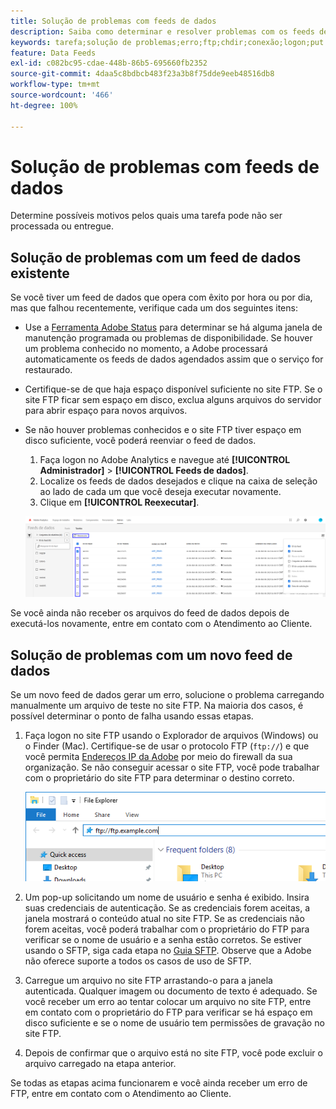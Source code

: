 ```yaml
---
title: Solução de problemas com feeds de dados
description: Saiba como determinar e resolver problemas com os feeds de dados.
keywords: tarefa;solução de problemas;erro;ftp;chdir;conexão;logon;put
feature: Data Feeds
exl-id: c082bc95-cdae-448b-86b5-695660fb2352
source-git-commit: 4daa5c8bdbcb483f23a3b8f75dde9eeb48516db8
workflow-type: tm+mt
source-wordcount: '466'
ht-degree: 100%

---
```


# Solução de problemas com feeds de dados

Determine possíveis motivos pelos quais uma tarefa pode não ser processada ou entregue.

## Solução de problemas com um feed de dados existente

Se você tiver um feed de dados que opera com êxito por hora ou por dia, mas que falhou recentemente, verifique cada um dos seguintes itens:

* Use a [Ferramenta Adobe Status](https://status.adobe.com/pt_BR/experience_cloud) para determinar se há alguma janela de manutenção programada ou problemas de disponibilidade. Se houver um problema conhecido no momento, a Adobe processará automaticamente os feeds de dados agendados assim que o serviço for restaurado.
* Certifique-se de que haja espaço disponível suficiente no site FTP. Se o site FTP ficar sem espaço em disco, exclua alguns arquivos do servidor para abrir espaço para novos arquivos.
* Se não houver problemas conhecidos e o site FTP tiver espaço em disco suficiente, você poderá reenviar o feed de dados.

   1. Faça logon no Adobe Analytics e navegue até **[!UICONTROL Administrador]** > **[!UICONTROL Feeds de dados]**.
   2. Localize os feeds de dados desejados e clique na caixa de seleção ao lado de cada um que você deseja executar novamente.
   3. Clique em **[!UICONTROL Reexecutar]**.

  ![Reexecutar](assets/rerun.png)

Se você ainda não receber os arquivos do feed de dados depois de executá-los novamente, entre em contato com o Atendimento ao Cliente.

## Solução de problemas com um novo feed de dados

Se um novo feed de dados gerar um erro, solucione o problema carregando manualmente um arquivo de teste no site FTP. Na maioria dos casos, é possível determinar o ponto de falha usando essas etapas.

1. Faça logon no site FTP usando o Explorador de arquivos (Windows) ou o Finder (Mac). Certifique-se de usar o protocolo FTP (`ftp://`) e que você permita [Endereços IP da Adobe](/help/technotes/ip-addresses.md) por meio do firewall da sua organização. Se não conseguir acessar o site FTP, você pode trabalhar com o proprietário do site FTP para determinar o destino correto.

   ![Explorador de arquivos](assets/file_explorer.png)

2. Um pop-up solicitando um nome de usuário e senha é exibido. Insira suas credenciais de autenticação. Se as credenciais forem aceitas, a janela mostrará o conteúdo atual no site FTP. Se as credenciais não forem aceitas, você poderá trabalhar com o proprietário do FTP para verificar se o nome de usuário e a senha estão corretos. Se estiver usando o SFTP, siga cada etapa no [Guia SFTP](../ftp-and-sftp/c-sftp/ftp-sftp.md). Observe que a Adobe não oferece suporte a todos os casos de uso de SFTP.
3. Carregue um arquivo no site FTP arrastando-o para a janela autenticada. Qualquer imagem ou documento de texto é adequado. Se você receber um erro ao tentar colocar um arquivo no site FTP, entre em contato com o proprietário do FTP para verificar se há espaço em disco suficiente e se o nome de usuário tem permissões de gravação no site FTP.
4. Depois de confirmar que o arquivo está no site FTP, você pode excluir o arquivo carregado na etapa anterior.

Se todas as etapas acima funcionarem e você ainda receber um erro de FTP, entre em contato com o Atendimento ao Cliente.
